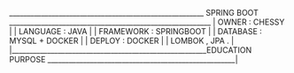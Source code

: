  _______________________________________________________  SPRING BOOT _________________________________________________________
|                                                       OWNER : CHESSY                                                         |
|                                                       LANGUAGE : JAVA                                                        |
|                                                    FRAMEWORK : SPRINGBOOT                                                    |
|                                                  DATABASE : MYSQL + DOCKER                                                   |
|                                                        DEPLOY : DOCKER                                                       |
|                                                          LOMBOK , JPA .                                                      |
|_______________________________________________________EDUCATION PURPOSE _____________________________________________________|
